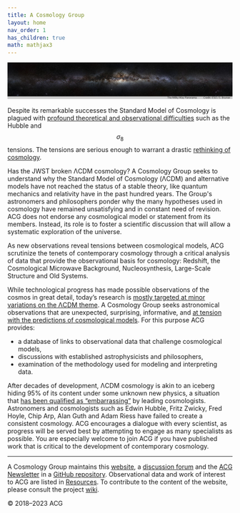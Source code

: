 ```yaml
---
title: A Cosmology Group
layout: home
nav_order: 1
has_children: true
math: mathjax3
---
```


![header.jpg](assets/header.jpg)

Despite its remarkable successes the Standard Model of Cosmology is plagued with [profound theoretical and observational difficulties](https://arxiv.org/abs/2105.05208) such as the Hubble and $$\sigma_8$$ tensions. The tensions are serious enough to warrant a drastic [rethinking of cosmology](https://www.google.com/search?q=%22rethinking+cosmology%22).

Has the JWST broken ΛCDM cosmology? A Cosmology Group seeks to understand why the Standard Model of Cosmology (ΛCDM) and alternative models have not reached the status of a stable theory, like quantum mechanics and relativity have in the past hundred years. The Group's astronomers and philosophers ponder why the many hypotheses used in cosmology have remained unsatisfying and in constant need of revision. ACG does not endorse any cosmological model or statement from its members. Instead, its role is to foster a scientific discussion that will allow a systematic exploration of the universe.

As new observations reveal tensions between cosmological models, ACG scrutinize the tenets of contemporary cosmology through a critical analysis of data that provide the observational basis for cosmology: Redshift, the Cosmological Microwave Background, Nucleosynthesis, Large-Scale Structure and Old Systems.

While technological progress has made possible observations of the cosmos in great detail, today’s research is [mostly targeted at minor variations on the ΛCDM theme](org/open-letter-on-cosmology.html). A Cosmology Group seeks astronomical observations that are unexpected, surprising, informative, and [at tension with the predictions of cosmological models](resources/marmet_l/tension-with-models.html). For this purpose ACG provides:

- a database of links to observational data that challenge cosmological models,  
- discussions with established astrophysicists and philosophers,
- examination of the methodology used for modeling and interpreting data.

After decades of development, ΛCDM cosmology is akin to an iceberg hiding 95% of its content under some unknown new physics, a situation that [has been qualified as “embarrassing”](https://cosmosandhistory.org/index.php/journal/article/view/161) by leading cosmologists. Astronomers and cosmologists such as Edwin Hubble, Fritz Zwicky, Fred Hoyle, Chip Arp, Alan Guth and Adam Riess have failed to create a consistent cosmology. ACG encourages a dialogue with every scientist, as progress will be served best by attempting to engage as many specialists as possible. You are especially welcome to join ACG if you have published work that is critical to the development of contemporary cosmology.

---

A Cosmology Group maintains this [website](https:cosmology.info), a [discussion forum](https://github.com/orgs/a-cosmology-group/discussions) and the [ACG Newsletter](newsletters/) in a [GitHub repository](https://github.com/a-cosmology-group/acg/). Observational data and work of interest to ACG are listed in [Resources](resources/). To contribute to the content of the website, please consult the project [wiki](https://github.com/a-cosmology-group/acg/wiki).


© 2018–2023 ACG
